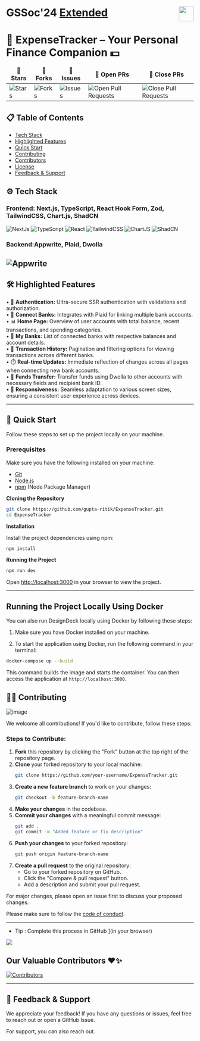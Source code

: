 # GSSoc'24  <a href="https://codeittool.netlify.app">Extended<img src="https://user-images.githubusercontent.com/63473496/153487849-4f094c16-d21c-463e-9971-98a8af7ba372.png" height=40px align=right></a>

# 🌟 ExpenseTracker – Your Personal Finance Companion 💵

<table align="center">
    <thead align="center">
        <tr border="2px">
            <td><b>🌟 Stars</b></td>
            <td><b>🍴 Forks</b></td>
            <td><b>🐛 Issues</b></td>
            <td><b>🔔 Open PRs</b></td>
            <td><b>🔕 Close PRs</b></td>
        </tr>
    </thead>
    <tbody>
        <tr>
            <td><img alt="Stars" src="https://img.shields.io/github/stars/gupta-ritik/ExpenseTracker?style=flat&logo=github"/></td>
            <td><img alt="Forks" src="https://img.shields.io/github/forks/gupta-ritik/ExpenseTracker?style=flat&logo=github"/></td>
            <td><img alt="Issues" src="https://img.shields.io/github/issues/gupta-ritik/ExpenseTracker?style=flat&logo=github"/></td>
            <td><img alt="Open Pull Requests" src="https://img.shields.io/github/issues-pr/gupta-ritik/ExpenseTracker?style=flat&logo=github"/></td>
            <td><img alt="Close Pull Requests" src="https://img.shields.io/github/issues-pr-closed/gupta-ritik/ExpenseTracker?style=flat&color=critical&logo=github"/></td>
        </tr>
    </tbody>
</table>

## 📋 Table of Contents
- [Tech Stack](#-tech-stack)
- [Highlighted Features](#-highlighted-features)
- [Quick Start](#-quick-start)
- [Contributing](#-contributing)
- [Contributors](#our-valuable-contributors-)
- [License](#-license)
- [Feedback & Support](#-feedback--support)

## ⚙️ Tech Stack
### Frontend: Next.js, TypeScript, React Hook Form, Zod, TailwindCSS, Chart.js, ShadCN
![NextJs](https://img.shields.io/badge/next%20js-000000?style=for-the-badge&logo=nextdotjs&logoColor=white) 
![TypeScript](https://img.shields.io/badge/TypeScript-007ACC?style=for-the-badge&logo=typescript&logoColor=white) 
![React](https://img.shields.io/badge/React-20232A?style=for-the-badge&logo=react&logoColor=61DAFB)
![TailwindCSS](https://img.shields.io/badge/Tailwind_CSS-38B2AC?style=for-the-badge&logo=tailwind-css&logoColor=white) 
![ChartJS](https://img.shields.io/badge/Chart%20js-FF6384?style=for-the-badge&logo=chartdotjs&logoColor=white) 
![ShadCN](https://img.shields.io/badge/shadcn%2Fui-000000?style=for-the-badge&logo=shadcnui&logoColor=white) 
 
### Backend:Appwrite, Plaid, Dwolla
![Appwrite](https://img.shields.io/badge/Appwrite-F02E65?style=for-the-badge&logo=Appwrite&logoColor=black) 
---

## 🛠️ Highlighted Features 

 • 🔐 **Authentication:** Ultra-secure SSR authentication with validations and authorization.  
 • 🔗 **Connect Banks:** Integrates with Plaid for linking multiple bank accounts.  
 • 📊 **Home Page:** Overview of user accounts with total balance, recent transactions, and spending categories.  
 • 🏦 **My Banks:** List of connected banks with respective balances and account details.  
 • 📝 **Transaction History:** Pagination and filtering options for viewing transactions across different banks.  
 • ⏱️ **Real-time Updates:** Immediate reflection of changes across all pages when connecting new bank accounts.  
 • 💸 **Funds Transfer:** Transfer funds using Dwolla to other accounts with necessary fields and recipient bank ID.  
 • 📱 **Responsiveness:** Seamless adaptation to various screen sizes, ensuring a consistent user experience across devices.

---

## 🤸 Quick Start

Follow these steps to set up the project locally on your machine.

### Prerequisites

Make sure you have the following installed on your machine:

- [Git](https://git-scm.com/)
- [Node.js](https://nodejs.org/en)
- [npm](https://www.npmjs.com/) (Node Package Manager)

**Cloning the Repository**

```bash
git clone https://github.com/gupta-ritik/ExpenseTracker.git
cd ExpenseTracker
```

**Installation**

Install the project dependencies using npm:

```bash
npm install
```

**Running the Project**
```bash
npm run dev
```

Open [http://localhost:3000](http://localhost:3000) in your browser to view the project.


---

## Running the Project Locally Using Docker

You can also run DesignDeck locally using Docker by following these steps:

1. Make sure you have Docker installed on your machine.

2. To start the application using Docker, run the following command in your terminal:

```bash
docker-compose up --build
```

This command builds the image and starts the container. You can then access the application at `http://localhost:3000`. 


## 👨‍💻 Contributing
 ![image](https://github.com/user-attachments/assets/5263dc32-ce09-4835-b964-7f996e970eb5)

We welcome all contributions! If you'd like to contribute, follow these steps:

### Steps to Contribute:
1. **Fork** this repository by clicking the "Fork" button at the top right of the repository page.
2. **Clone** your forked repository to your local machine:
    ```bash
    git clone https://github.com/your-username/ExpenseTracker.git
    ```
3. **Create a new feature branch** to work on your changes:
    ```bash
    git checkout -b feature-branch-name
    ```
4. **Make your changes** in the codebase.
5. **Commit your changes** with a meaningful commit message:
    ```bash
    git add .
    git commit -m "Added feature or fix description"
    ```
6. **Push your changes** to your forked repository:
    ```bash
    git push origin feature-branch-name
    ```
7. **Create a pull request** to the original repository:
    - Go to your forked repository on GitHub.
    - Click the "Compare & pull request" button.
    - Add a description and submit your pull request.

For major changes, please open an issue first to discuss your proposed changes.

Please make sure to follow the [code of conduct](CODE_OF_CONDUCT.md).

---
* Tip : Complete this process in GitHub ](in your browser)

[![](https://mermaid.ink/img/pako:eNpFUMtywjAM_BWNzvADOfRQWk5th0mPCQfhKI_iB1XsYRjg35EdpvVBlrQrraQrmtAxVtjbcDYjSYSPuvWgbxvk2GQDcWQ4SfhhE_ewXr_AQcibsdkIU2Qg-OIzvJbcfqldCIX73k2xyQb6yfITL3FGTXBO8U35ipAO4Qeen8QFz9TbdvJk7eUGpsju6n_9XbIWav5NPEctxBU6FkdTp4tdc6MWtbXjFit1O5Jji62_K49SDN8Xb7CKkniFEtIwYtWTnTVKp04F3iYahNxflnX4IJ_L3cr57g_ewG4o?type=png)](https://mermaid.live/edit#pako:eNpFUMtywjAM_BWNzvADOfRQWk5th0mPCQfhKI_iB1XsYRjg35EdpvVBlrQrraQrmtAxVtjbcDYjSYSPuvWgbxvk2GQDcWQ4SfhhE_ewXr_AQcibsdkIU2Qg-OIzvJbcfqldCIX73k2xyQb6yfITL3FGTXBO8U35ipAO4Qeen8QFz9TbdvJk7eUGpsju6n_9XbIWav5NPEctxBU6FkdTp4tdc6MWtbXjFit1O5Jji62_K49SDN8Xb7CKkniFEtIwYtWTnTVKp04F3iYahNxflnX4IJ_L3cr57g_ewG4o)


## Our Valuable Contributors ❤️✨
[![Contributors](https://contrib.rocks/image?repo=gupta-ritik/ExpenseTracker)]((https://github.com/gupta-ritik/ExpenseTracker/graphs/contributors))


---

## 💬 Feedback & Support

We appreciate your feedback! If you have any questions or issues, feel free to reach out or open a GitHub Issue.

For support, you can also reach out.
